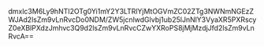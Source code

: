 dmxlc3M6Ly9hNTI2OTg0Yi1mY2Y3LTRlYjMtOGVmZC02ZTg3NWNmNGEzZWJAd2lsZm9vLnRvcDo0NDM/ZW5jcnlwdGlvbj1ub25lJnNlY3VyaXR5PXRscyZ0eXBlPXdzJmhvc3Q9d2lsZm9vLnRvcCZwYXRoPS8jMjMzdjJfd2lsZm9vLnRvcA==
